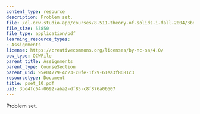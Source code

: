 ```yaml
---
content_type: resource
description: Problem set.
file: /ol-ocw-studio-app/courses/8-511-theory-of-solids-i-fall-2004/3bd4fc640692aba2df85c8f876a06607_pset_10.pdf
file_size: 53850
file_type: application/pdf
learning_resource_types:
- Assignments
license: https://creativecommons.org/licenses/by-nc-sa/4.0/
ocw_type: OCWFile
parent_title: Assignments
parent_type: CourseSection
parent_uid: 95e04779-4c23-c0fe-1f29-61ea3f8681c3
resourcetype: Document
title: pset_10.pdf
uid: 3bd4fc64-0692-aba2-df85-c8f876a06607
---
```

Problem set.